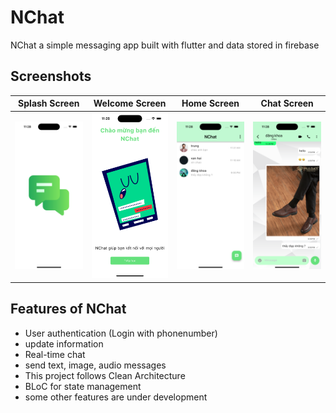 # NChat

NChat a simple messaging app built with flutter and data stored in firebase


## Screenshots

| Splash Screen | Welcome Screen | Home Screen | Chat Screen |
|--------------|---------|-------------|-------------|
| ![Splash Screen](screenshots/0.png) | ![Welcome Screen](screenshots/1.png) | ![Home Screen](screenshots/2.png) | ![Chat Screen](screenshots/3.png) |

## Features of NChat
* User authentication (Login with phonenumber)
* update information
* Real-time chat
* send text, image, audio messages
* This project follows Clean Architecture
* BLoC for state management
* some other features are under development
